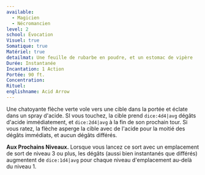 ```yaml
---
available:
  - Magicien
  - Nécromancien
level: 2
school: Évocation
Visuel: true
Somatique: true
Matériel: true
detailmat: Une feuille de rubarbe en poudre, et un estomac de vipère
Durée: Instantanée
Incantation: 1 Action
Portée: 90 ft.
Concentration: 
Rituel: 
englishname: Acid Arrow
---
```

Une chatoyante flèche verte vole vers une cible dans la portée et éclate dans un spray d'acide. SI vous touchez, la cible prend `dice:4d4|avg` dégâts d'acide immédiatement, et `dice:2d4|avg` à la fin de son prochain tour. Si vous ratez, la flèche asperge la cible avec de l'acide pour la moitié des dégâts immédiats, et aucun dégâts différés.

**Aux Prochains Niveaux.** Lorsque vous lancez ce sort avec un emplacement de sort de niveau 3 ou plus, les dégâts (aussi bien instantanés que différés) augmentent de `dice:1d4|avg` pour chaque niveau d'emplacement au-delà du niveau 1.
